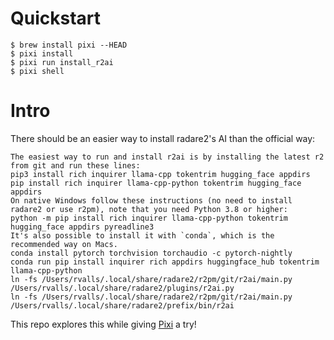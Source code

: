 # Quickstart

```shell
$ brew install pixi --HEAD
$ pixi install
$ pixi run install_r2ai
$ pixi shell
```

# Intro

There should be an easier way to install radare2's AI than the official way:

```
The easiest way to run and install r2ai is by installing the latest r2 from git and run these lines:
pip3 install rich inquirer llama-cpp tokentrim hugging_face appdirs
pip install rich inquirer llama-cpp-python tokentrim hugging_face appdirs
On native Windows follow these instructions (no need to install radare2 or use r2pm), note that you need Python 3.8 or higher:
python -m pip install rich inquirer llama-cpp-python tokentrim hugging_face appdirs pyreadline3
It's also possible to install it with `conda`, which is the recommended way on Macs.
conda install pytorch torchvision torchaudio -c pytorch-nightly
conda run pip install inquirer rich appdirs huggingface_hub tokentrim llama-cpp-python
ln -fs /Users/rvalls/.local/share/radare2/r2pm/git/r2ai/main.py /Users/rvalls/.local/share/radare2/plugins/r2ai.py
ln -fs /Users/rvalls/.local/share/radare2/r2pm/git/r2ai/main.py /Users/rvalls/.local/share/radare2/prefix/bin/r2ai
```

This repo explores this while giving [Pixi](prefix_dev) a try!

[prefix_dev]: https://prefix.dev/
